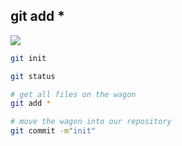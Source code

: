 ## git add *
![](https://images-na.ssl-images-amazon.com/images/I/81JsQZ4OynL._AC_SL1500_.jpg)


``` sh
git init

git status

# get all files on the wagon
git add *

# move the wagon into our repository
git commit -m"init"

```
